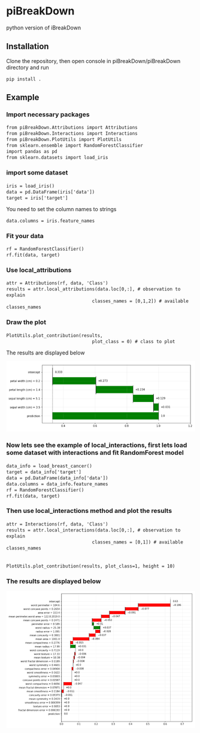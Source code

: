 # piBreakDown
python version of iBreakDown

## Installation

Clone the repository, then open console in piBreakDown/piBreakDown directory and run

```
pip install . 
```

## Example

### Import necessary packages

```
from piBreakDown.Attributions import Attributions
from piBreakDown.Interactions import Interactions
from piBreakDown.PlotUtils import PlotUtils
from sklearn.ensemble import RandomForestClassifier
import pandas as pd
from sklearn.datasets import load_iris
```

### import some dataset

```
iris = load_iris()
data = pd.DataFrame(iris['data'])
target = iris['target']
```

You need to set the column names to strings

```
data.columns = iris.feature_names
```

### Fit your data

```
rf = RandomForestClassifier()
rf.fit(data, target)
```

### Use local_attributions

```
attr = Attributions(rf, data, 'Class')
results = attr.local_attributions(data.loc[0,:], # observation to explain
                                classes_names = [0,1,2]) # available classes_names
```

### Draw the plot

```
PlotUtils.plot_contribution(results, 
                                plot_class = 0) # class to plot
```

The results are displayed below

![images/example_iris.png](images/example_iris.png)

### Now lets see the example of local_interactions, first lets load some dataset with interactions and fit RandomForest model

```
data_info = load_breast_cancer()
target = data_info['target']
data = pd.DataFrame(data_info['data'])
data.columns = data_info.feature_names
rf = RandomForestClassifier()
rf.fit(data, target)
```

### Then use local_interactions method and plot the results

```
attr = Interactions(rf, data, 'Class')
results = attr.local_interactions(data.loc[0,:], # observation to explain
                                classes_names = [0,1]) # available classes_names


PlotUtils.plot_contribution(results, plot_class=1, height = 10)
```

### The results are displayed below

![images/example_bc.png](images/example_bc.png)